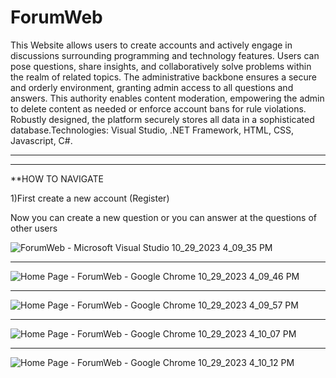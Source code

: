 # ForumWeb

 This Website allows users to create accounts and actively engage in discussions surrounding programming and technology features. 
 Users can pose questions, share insights, and collaboratively solve problems within the realm of related topics. 
 The administrative backbone ensures a secure and orderly environment, granting admin access to all questions and answers. 
 This authority enables content moderation, empowering the admin to delete content as needed or enforce account bans for rule violations. 
 Robustly designed, the platform securely stores all data in a sophisticated database.Technologies: Visual Studio, .NET Framework, HTML, CSS, Javascript, C#.

-----------------------------------------------------------------------------------------------------------------------------------------



-----------------------------------------------------------------------------------------------------------------------------------------

**HOW TO NAVIGATE 

1)First create a new account (Register)

Now you can create a new question or you can answer at the questions of other users





![ForumWeb - Microsoft Visual Studio 10_29_2023 4_09_35 PM](https://github.com/St0011/ForumWeb/assets/59256689/9ed3c319-7961-47f5-a94b-8a4a4e958d09)

-----------------------------------------------------------------------------------------------------------------------------------------

![Home Page - ForumWeb - Google Chrome 10_29_2023 4_09_46 PM](https://github.com/St0011/ForumWeb/assets/59256689/e4ceddae-34a9-4a39-b225-7b3d70d26027)

-----------------------------------------------------------------------------------------------------------------------------------------

![Home Page - ForumWeb - Google Chrome 10_29_2023 4_09_57 PM](https://github.com/St0011/ForumWeb/assets/59256689/cbf8034d-51cb-405c-99d5-e3158a20ec27)

-----------------------------------------------------------------------------------------------------------------------------------------

![Home Page - ForumWeb - Google Chrome 10_29_2023 4_10_07 PM](https://github.com/St0011/ForumWeb/assets/59256689/10d9801c-6db2-4320-8b31-9d91d8c0b44f)

-----------------------------------------------------------------------------------------------------------------------------------------

![Home Page - ForumWeb - Google Chrome 10_29_2023 4_10_12 PM](https://github.com/St0011/ForumWeb/assets/59256689/54846e4d-f1d2-4059-bd87-9ee3def70f4a)
